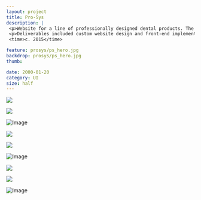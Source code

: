 ```yaml
---
layout: project
title: Pro-Sys
description: |
 <p>Website for a line of professionally designed dental products. The goal of the design was to highlight the scientifically-proven advantages of using these products and to raise the profile of the web presence to the level of mass-market competitors.</p>
 <p>Deliverables included custom website design and front-end implementation.</p>
 <time>c. 2015</time>

feature: prosys/ps_hero.jpg
backdrop: prosys/ps_hero.jpg
thumb:

date: 2000-01-20
category: UI
size: half
---
```


<p class="half"><img src="{{site.project_img_path}}prosys/ps_site.jpg"></p>
<p class="half"><img src="{{site.project_img_path}}prosys/ps_arrow.jpg"></p>

![Image]({{site.project_img_path}}prosys/ps_header.jpg)

<p class="half"><img src="{{site.project_img_path}}prosys/ps_brushes.jpg"></p>
<p class="half"><img src="{{site.project_img_path}}prosys/ps_category.jpg"></p>

![Image]({{site.project_img_path}}prosys/ps_pages.jpg)

<p class="half"><img src="{{site.project_img_path}}prosys/ps_hand.jpg"></p>
<p class="half"><img src="{{site.project_img_path}}prosys/ps_mobile_menu.jpg"></p>

![Image]({{site.project_img_path}}prosys/ps_kids.jpg)
